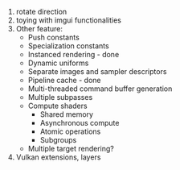 1. rotate direction
2. toying with imgui functionalities
3. Other feature:
    - Push constants
    - Specialization constants
    - Instanced rendering - done
    - Dynamic uniforms
    - Separate images and sampler descriptors
    - Pipeline cache - done
    - Multi-threaded command buffer generation
    - Multiple subpasses
    - Compute shaders
        - Shared memory
        - Asynchronous compute
        - Atomic operations
        - Subgroups
    - Multiple target rendering?
4. Vulkan extensions, layers
